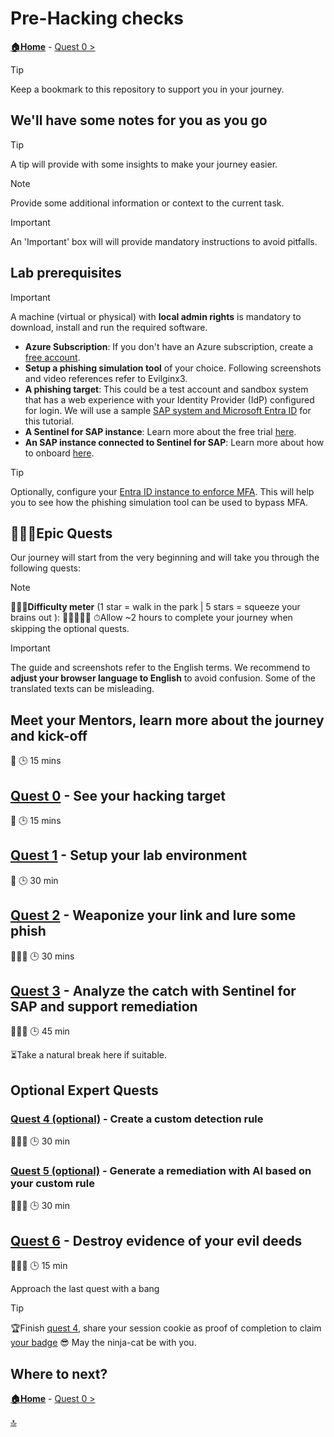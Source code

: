 # Pre-Hacking checks

**[🏠Home](../README.md)** - [ Quest 0 >](quest0.md)

> [!TIP]
> Keep a bookmark to this repository to support you in your journey.

## We'll have some notes for you as you go

> [!TIP]
> A tip will provide with some insights to make your journey easier.

> [!NOTE]
> Provide some additional information or context to the current task.

> [!IMPORTANT]
> An 'Important' box will will provide mandatory instructions to avoid pitfalls.

## Lab prerequisites

> [!IMPORTANT]
> A machine (virtual or physical) with **local admin rights** is mandatory to download, install and run the required software.

- **Azure Subscription**: If you don't have an Azure subscription, create a [free account](https://azure.microsoft.com/free/).
- **Setup a phishing simulation tool** of your choice. Following screenshots and video references refer to Evilginx3.
- **A phishing target**: This could be a test account and sandbox system that has a web experience with your Identity Provider (IdP) configured for login. We will use a sample [SAP system and Microsoft Entra ID](https://learn.microsoft.com/entra/identity/saas-apps/sap-netweaver-tutorial) for this tutorial.
- **A Sentinel for SAP instance**: Learn more about the free trial [here](https://azure.microsoft.com/pricing/offers/microsoft-sentinel-sap-promo/).
- **An SAP instance connected to Sentinel for SAP**: Learn more about how to onboard [here](https://learn.microsoft.com/azure/sentinel/sap/deployment-overview).

> [!TIP]
> Optionally, configure your [Entra ID instance to enforce MFA](https://learn.microsoft.com/entra/identity/authentication/tutorial-enable-azure-mfa). This will help you to see how the phishing simulation tool can be used to bypass MFA.

## 🧙🏾‍♀️Epic Quests

Our journey will start from the very beginning and will take you through the following quests:

> [!NOTE]
>🏋🏽‍♂️**Difficulty meter** (1 star = walk in the park | 5 stars = squeeze your brains out ): 🌟🌟🌟🌟🌟
>⏱Allow ~2 hours to complete your journey when skipping the optional quests.

> [!IMPORTANT]
>The guide and screenshots refer to the English terms. We recommend to **adjust your browser language to English** to avoid confusion. Some of the translated texts can be misleading.

## Meet your Mentors, learn more about the journey and kick-off

🌟
🕒 15 mins

## [Quest 0](quest0.md) - See your hacking target

🌟
🕒 15 mins

## [Quest 1](quest1.md) - Setup your lab environment

🌟
🕒 30 min

## [Quest 2](quest2.md) - Weaponize your link and lure some phish

🌟🌟🌟
🕒 30 mins

## [Quest 3](quest3.md) - Analyze the catch with Sentinel for SAP and support remediation

🌟🌟🌟
🕒 45 min

⏳Take a natural break here if suitable.

## Optional Expert Quests

### [Quest 4 (optional)](quest4.md) - Create a custom detection rule

🌟🌟🌟
🕒 30 min

### [Quest 5 (optional)](quest5.md) - Generate a remediation with AI based on your custom rule

🌟🌟🌟
🕒 30 min

## [Quest 6](quest6.md) - Destroy evidence of your evil deeds

🌟🌟🌟
🕒 15 min

Approach the last quest with a bang

> [!TIP]
>🏆Finish [quest 4](quest4.md), share your session cookie as proof of completion to claim [your badge](https://webhostingforconverter.z16.web.core.windows.net/claim-reward.html) 😎 May the ninja-cat be with you.

## Where to next?

**[🏠Home](../README.md)** - [ Quest 0 >](quest0.md)

[🔝](#)

